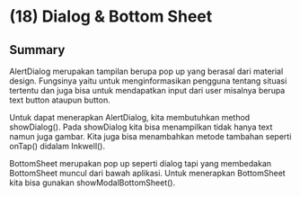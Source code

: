 
# (18) Dialog & Bottom Sheet




## Summary

AlertDialog merupakan tampilan berupa pop up yang berasal dari material design. Fungsinya yaitu untuk menginformasikan pengguna tentang situasi tertentu dan juga bisa untuk mendapatkan input dari user misalnya berupa text button ataupun button. 

Untuk dapat menerapkan AlertDialog, kita membutuhkan method showDialog(). Pada showDialog kita bisa menampilkan tidak hanya text namun juga gambar. Kita juga bisa menambahkan metode tambahan seperti onTap() didalam Inkwell().

BottomSheet merupakan pop up seperti dialog tapi yang membedakan BottomSheet muncul dari bawah aplikasi. Untuk menerapkan BottomSheet kita bisa gunakan showModalBottomSheet().










